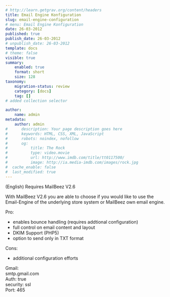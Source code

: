 ```yaml
---
# http://learn.getgrav.org/content/headers
title: Email Engine Konfiguration
slug: email-engine-configuration
# menu: Email Engine Konfiguration
date: 26-03-2012
published: true
publish_date: 26-03-2012
# unpublish_date: 26-03-2012
template: docs
# theme: false
visible: true
summary:
    enabled: true
    format: short
    size: 128
taxonomy:
    migration-status: review
    category: [docs]
    tag: []
# added collection selector

author:
    name: admin
metadata:
    author: admin
#      description: Your page description goes here
#      keywords: HTML, CSS, XML, JavaScript
#      robots: noindex, nofollow
#      og:
#          title: The Rock
#          type: video.movie
#          url: http://www.imdb.com/title/tt0117500/
#          image: http://ia.media-imdb.com/images/rock.jpg
#  cache_enable: false
#  last_modified: true
---
```


(English) Requires MailBeez V2.6

With MailBeez V2.6 you are able to choose if you would like to use the Email-Engine of the underlying store system or MailBeez own email engine.

Pro:  
 - enables bounce handling (requires addtional configuration)  
 - full control on email content and layout  
 - DKIM Support (PHP5)  
 - option to send only in TXT format

Cons:  
 - additional configuration efforts

Gmail:  
 smtp.gmail.com  
 Auth: true  
 security: ssl  
 Port: 465
